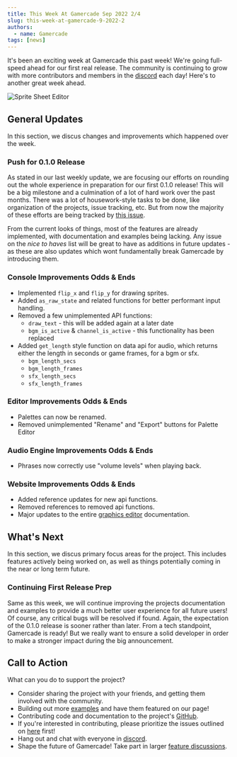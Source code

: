 ```yaml
---
title: This Week At Gamercade Sep 2022 2/4
slug: this-week-at-gamercade-9-2022-2
authors:
  - name: Gamercade
tags: [news]
---
```


It's been an exciting week at Gamercade this past week! We're going full-speed ahead for our first real release. The community is continuing to grow with more contributors and members in the [discord](https://discord.gg/Qafv2Fpt5j) each day! Here's to another great week ahead.

![Sprite Sheet Editor](/img/editor/sprite-sheet-editor.png)

## General Updates

In this section, we discus changes and improvements which happened over the week.

### Push for 0.1.0 Release

As stated in our last weekly update, we are focusing our efforts on rounding out the whole experience in preparation for our first 0.1.0 release! This will be a big milestone and a culmination of a lot of hard work over the past months. There was a lot of housework-style tasks to be done, like organization of the projects, issue tracking, etc. But from now the majority of these efforts are being tracked by [this issue](https://github.com/gamercade-io/gamercade_console/issues/54).

From the current looks of things, most of the features are already implemented, with documentation and examples being lacking. Any issue on the *nice to haves* list will be great to have as additions in future updates - as these are also updates which wont fundamentally break Gamercade by introducing them.

### Console Improvements Odds & Ends

- Implemented `flip_x` and `flip_y` for drawing sprites.
- Added `as_raw_state` and related functions for better performant input handling.
- Removed a few unimplemented API functions:
  - `draw_text` - this will be added again at a later date
  - `bgm_is_active` & `channel_is_active` - this functionality has been replaced
- Added `get_length` style function on data api for audio, which returns either the length in seconds or game frames, for a bgm or sfx.
  - `bgm_length_secs`
  - `bgm_length_frames`
  - `sfx_length_secs`
  - `sfx_length_frames`

### Editor Improvements Odds & Ends

- Palettes can now be renamed.
- Removed unimplemented "Rename" and "Export" buttons for Palette Editor

### Audio Engine Improvements Odds & Ends

- Phrases now correctly use "volume levels" when playing back.

### Website Improvements Odds & Ends

- Added reference updates for new api functions.
- Removed references to removed api functions.
- Major updates to the entire [graphics editor](/docs/graphics-editor) documentation.

## What's Next

In this section, we discus primary focus areas for the project. This includes features actively being worked on, as well as things potentially coming in the near or long term future.

### Continuing First Release Prep

Same as this week, we will continue improving the projects documentation and examples to provide a much better user experience for all future users! Of course, any critical bugs will be resolved if found. Again, the expectation of the 0.1.0 release is sooner rather than later. From a tech standpoint, Gamercade is ready! But we really want to ensure a solid developer in order to make a stronger impact during the big announcement.

## Call to Action

What can you do to support the project?

- Consider sharing the project with your friends, and getting them involved with the community.
- Building out more [examples](/docs/examples) and have them featured on our page!
- Contributing code and documentation to the project's [GitHub](https://github.com/gamercade-io/gamercade_console).
- If you're interested in contributing, please prioritize the issues outlined on [here](https://github.com/gamercade-io/gamercade_console/issues/54) first!
- Hang out and chat with everyone in [discord](https://discord.gg/Qafv2Fpt5j).
- Shape the future of Gamercade! Take part in larger [feature discussions](https://github.com/gamercade-io/gamercade_console/labels/Discussion).
